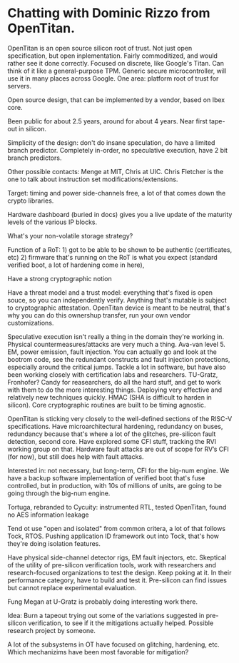 # Chatting with Dominic Rizzo from OpenTitan.

OpenTitan is an open source silicon root of trust. Not just open specification, but open inplementation. Fairly commoditized, and would rather see it done correctly. Focused on discrete, like Google's Titan. Can think of it like a general-purpose TPM. Generic secure microcontroller, will use it in many places across Google. One area: platform root of trust for servers.

Open source design, that can be implemented by a vendor, based on Ibex core.

Been public for about 2.5 years, around for about 4 years. Near first tape-out in silicon.

Simplicity of the design: don't do insane speculation, do have a limited branch predictor. Completely in-order, no speculative execution, have 2 bit branch predictors.

Other possible contacts: Menge at MIT, Chris at UIC. Chris Fletcher is the one to talk about instruction set modifications/extensions.

Target: timing and power side-channels free, a lot of that comes down the crypto libraries.


Hardware dashboard (buried in docs) gives you a live update of the maturity levels of the various IP blocks.

What's your non-volatile storage strategy?

Function of a RoT: 1) got to be able to be shown to be authentic (certificates, etc) 2) firmware that's running on the RoT is what you expect (standard verified boot, a lot of hardening come in here), 

Have a strong cryptographic notion

Have a threat model and a trust model: everything that's fixed is open souce, so you can independently verify. Anything that's mutable is subject to cryptographic attestation. OpenTitan device is meant to be neutral, that's why you can do this ownershup transfer, run your own vendor customizations.

Speculative execution isn't really a thing in the domain they're working in. Physical countermeasures/attacks are very much a thing. Ava-van level 5. EM, power emission, fault injection. You can actually go and look at the bootrom code, see the redundant constructs and fault injection protections, especially around the critical jumps. Tackle a lot in software, but have also been working closely with certification labs and researchers. TU-Gratz, Fronhofer? Candy for reasearchers, do all the hard stuff, and get to work with them to do the more interesting things. Deploying very effective and relatively new techniques quickly. HMAC (SHA is difficult to harden in silicon). Core cryptographic routines are built to be timing agnostic.


OpenTitan is sticking very closely to the well-defined sections of the RISC-V specifications. Have microarchitectural hardening, redundancy on buses, redundancy because that's where a lot of the glitches, pre-silicon fault detection, second core. Have explored some CFI stuff, tracking the RVI working group on that. Hardware fault attacks are out of scope for RV’s CFI (for now), but still does help with fault attacks.

Interested in: not necessary, but long-term, CFI for the big-num engine. We have a backup software implementation of verified boot that's fuse controlled, but in production, with 10s of millions of units, are going to be going through the big-num engine.

Tortuga, rebranded to Cycuity: instrumented RTL, tested OpenTitan, found no AES information leakage

Tend ot use "open and isolated" from common critera, a lot of that follows Tock, RTOS. Pushing application ID framework out into Tock, that's how they're doing isolation features.

Have physical side-channel detector rigs, EM fault injectors, etc. Skeptical of the utility of pre-silicon verification tools, work with researchers and research-focused organizations to test the design. Keep poking at it. In their performance category, have to build and test it. Pre-silicon can find issues but cannot replace experimental evaluation.

Fung Megan at U-Gratz is probably doing interesting work there.

Idea: Burn a tapeout trying out some of the variations suggested in pre-silicon verification, to see if it the mitigations actually helped. Possible research project by someone.

A lot of the subsystems in OT have focused on glitching, hardening, etc. Which mechanizims have been most favorable for mitigation?
